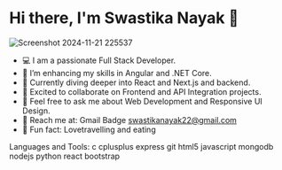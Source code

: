 # Hi there, I'm Swastika Nayak 👋

![Screenshot 2024-11-21 225537](https://github.com/user-attachments/assets/8cec8d2a-0523-4002-a46e-e1a35933bd30)
- 💻 I am a passionate Full Stack Developer.
- 🚀 I’m enhancing my skills in Angular and .NET Core.
- 🌱 Currently diving deeper into React and Next.js and backend.
- 🤝 Excited to collaborate on Frontend and API Integration projects.
- 💬 Feel free to ask me about Web Development and Responsive UI Design.
- 📧 Reach me at:  Gmail Badge swastikanayak22@gmail.com
- 🎯 Fun fact: Lovetravelling and eating 

Languages and Tools:
c cplusplus express git html5 javascript mongodb nodejs python react bootstrap 

